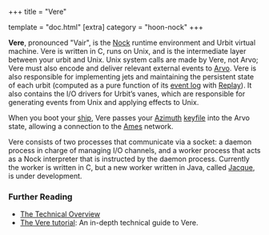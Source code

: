 +++
title = "Vere"

template = "doc.html"
[extra]
category = "hoon-nock"
+++

**Vere**, pronounced "Vair", is the [Nock](../nock) runtime environment and Urbit virtual machine. Vere is written in C, runs on Unix, and is the intermediate layer between your urbit and Unix. Unix system calls are made by Vere, not Arvo; Vere must also encode and deliver relevant external events to [Arvo](../arvo). Vere is also responsible for implementing jets and maintaining the persistent state of each urbit (computed as a pure function of its [event log](../eventlog) with [Replay](../replay)). It also contains the I/O drivers for Urbit’s vanes, which are responsible for generating events from Unix and applying effects to Unix.

When you boot your [ship](../ship), Vere passes your [Azimuth](../azimuth) [keyfile](../keyfile) into the Arvo state, allowing a connection to the [Ames](../ames) network.

Vere consists of two processes that communicate via a socket: a daemon process in charge of managing I/O channels, and a worker process that acts as a Nock interpreter that is instructed by the daemon process. Currently the worker is written in C, but a new worker written in Java, called [Jacque](../jacque), is under development.

### Further Reading

- [The Technical Overview](@/docs/systemoverview/technical-overview.md)
- [The Vere tutorial](@/docs/vere/_index.md): An in-depth technical guide to Vere.
